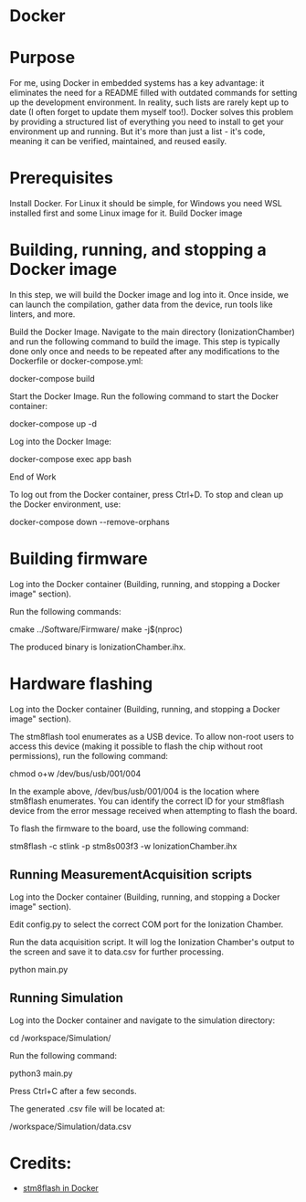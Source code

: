 # Docker

# Purpose

For me, using Docker in embedded systems has a key advantage: it eliminates the need for a README filled with outdated commands for setting up the development environment. In reality, such lists are rarely kept up to date (I often forget to update them myself too!). Docker solves this problem by providing a structured list of everything you need to install to get your environment up and running. But it's more than just a list - it's code, meaning it can be verified, maintained, and reused easily.

# Prerequisites

Install Docker. For Linux it should be simple, for Windows you need WSL installed first and some Linux image for it.
Build Docker image

# Building, running, and stopping a Docker image

In this step, we will build the Docker image and log into it. Once inside, we can launch the compilation, gather data from the device, run tools like linters, and more.

Build the Docker Image. Navigate to the main directory (IonizationChamber) and run the following command to build the image.
This step is typically done only once and needs to be repeated after any modifications to the Dockerfile or docker-compose.yml:

docker-compose build

Start the Docker Image. Run the following command to start the Docker container:

docker-compose up -d

Log into the Docker Image:

docker-compose exec app bash

End of Work

To log out from the Docker container, press Ctrl+D.
To stop and clean up the Docker environment, use:

docker-compose down --remove-orphans

# Building firmware

Log into the Docker container (Building, running, and stopping a Docker image" section).

Run the following commands:

cmake ../Software/Firmware/
make -j$(nproc)

The produced binary is IonizationChamber.ihx.

# Hardware flashing

Log into the Docker container (Building, running, and stopping a Docker image" section).

The stm8flash tool enumerates as a USB device. To allow non-root users to access this device (making it possible to flash the chip without root permissions), run the following command:

chmod o+w /dev/bus/usb/001/004

In the example above, /dev/bus/usb/001/004 is the location where stm8flash enumerates. You can identify the correct ID for your stm8flash device from the error message received when attempting to flash the board.

To flash the firmware to the board, use the following command:

stm8flash -c stlink -p stm8s003f3 -w IonizationChamber.ihx

## Running MeasurementAcquisition scripts

Log into the Docker container (Building, running, and stopping a Docker image" section).

Edit config.py to select the correct COM port for the Ionization Chamber.

Run the data acquisition script. It will log the Ionization Chamber's output to the screen and save it to data.csv for further processing.

python main.py

## Running Simulation

Log into the Docker container and navigate to the simulation directory:

cd /workspace/Simulation/

Run the following command:

python3 main.py

Press Ctrl+C after a few seconds.

The generated .csv file will be located at:

/workspace/Simulation/data.csv

# Credits:
* [stm8flash in Docker](https://github.com/ivankomolin/docker-stm8/blob/master/Dockerfile)